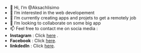 - 👋 Hi, I’m @Aksachlisimo
- 👀 I’m interested in the web developement 
- 🌱 I’m currently creating apps and projets to get a remotely job
- 💞️ I’m looking to collaborate on some big app
- 📫 Feel free to contact me on socia media :
- **Instagram** : Click [here](https://www.instagram.com/simo_aksachli/) . 
- **Facebook** : Click [here](https://www.facebook.com/aksachliisimo/).
- **linkdedIn** : Click [here](https://www.linkedin.com/in/mohamed-mouhimine-4937ab227/).

<!---
Aksachlisimo/Aksachlisimo is a ✨ special ✨ repository because its `README.md` (this file) appears on your GitHub profile.
You can click the Preview link to take a look at your changes.
--->
